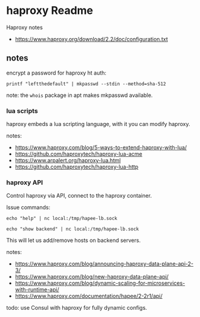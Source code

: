 # haproxy Readme

Haproxy notes

* https://www.haproxy.org/download/2.2/doc/configuration.txt

## notes

encrypt a password for haproxy ht auth:

```shell
printf "leftthedefault" | mkpasswd --stdin --method=sha-512
```

note: the `whois` package in apt makes mkpasswd available.

### lua scripts

haproxy embeds a lua scripting language, with it you can modify haproxy.

notes:

* https://www.haproxy.com/blog/5-ways-to-extend-haproxy-with-lua/
* https://github.com/haproxytech/haproxy-lua-acme
* https://www.arpalert.org/haproxy-lua.html
* https://github.com/haproxytech/haproxy-lua-http

### haproxy API

Control haproxy via API, connect to the haproxy container.

Issue commands:

```shell
echo "help" | nc local:/tmp/hapee-lb.sock
```

```shell
echo "show backend" | nc local:/tmp/hapee-lb.sock
```

This will let us add/remove hosts on backend servers.

notes:

* https://www.haproxy.com/blog/announcing-haproxy-data-plane-api-2-3/
* https://www.haproxy.com/blog/new-haproxy-data-plane-api/
* https://www.haproxy.com/blog/dynamic-scaling-for-microservices-with-runtime-api/
* https://www.haproxy.com/documentation/hapee/2-2r1/api/

todo: use Consul with haproxy for fully dynamic configs.
